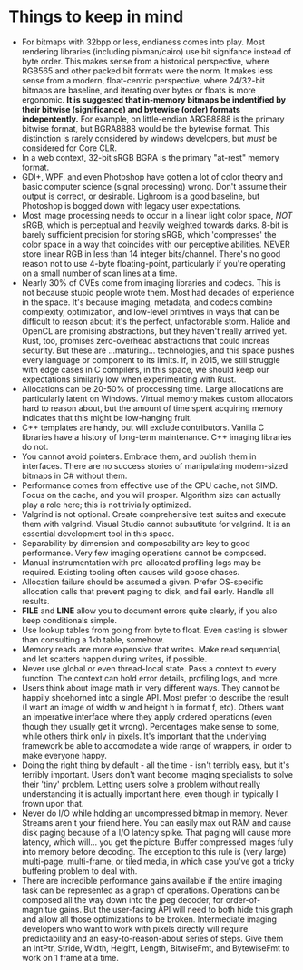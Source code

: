 # Things to keep in mind

* For bitmaps with 32bpp or less, endianess comes into play. Most rendering libraries (including pixman/cairo) use bit signifance instead of byte order. This makes sense from a historical perspective, where RGB565 and other packed bit formats were the norm. It makes less sense from a modern, float-centric perspective, where 24/32-bit bitmaps are baseline, and iterating over bytes or floats is more ergonomic. **It is suggested that in-memory bitmaps be indentified by their bitwise (significance) and bytewise (order) formats indepentently.** For example, on little-endian ARGB8888 is the primary bitwise format, but BGRA8888 would be the bytewise format. This distinction is rarely considered by windows developers, but *must* be considered for Core CLR.
* In a web context, 32-bit sRGB BGRA is the primary "at-rest" memory format. 
* GDI+, WPF, and even Photoshop have gotten a lot of color theory and basic computer science (signal processing) wrong. Don't assume their output is correct, or desirable. Lighroom is a good baseline, but Photoshop is bogged down with legacy user expectations.   
* Most image processing needs to occur in a linear light color space, *NOT* sRGB, which is perceptual and heavily weighted towards darks. 8-bit is barely sufficient precision for storing sRGB, which 'compresses' the color space in a way that coincides with our perceptive abilities. NEVER store linear RGB in less than 14 integer bits/channel. There's no good reason not to use 4-byte floating-point, particularly if you're operating on a small number of scan lines at a time.
* Nearly 30% of CVEs come from imaging libraries and codecs. This is not because stupid people wrote them. Most had decades of experience in the space. It's because imaging, metadata, and codecs combine complexity, optimization, and low-level primtives in ways that can be difficult to reason about; it's the perfect, unfactorable storm. Halide and OpenCL are promising abstractions, but they haven't really arrived yet. Rust, too, promises zero-overhead abstractions that could increas security. But these are ...maturing... technologies, and this space pushes every language or component to its limits. If, in 2015, we still struggle with edge cases in C compilers, in this space, we should keep our expectations similarly low when experimenting with Rust. 
* Allocations can be 20-50% of proccessing time. Large allocations are particularly latent on Windows. Virtual memory makes custom allocators hard to reason about, but the amount of time spent acquiring memory indicates that this might be low-hanging fruit.
* C++ templates are handy, but will exclude contributors. Vanilla C libraries have a history of long-term maintenance. C++ imaging libraries do not. 
* You cannot avoid pointers. Embrace them, and publish them in interfaces. There are no success stories of manipulating modern-sized bitmaps in C# without them.
* Performance comes from effective use of the CPU cache, not SIMD. Focus on the cache, and you will prosper. Algorithm size can actually play a role here; this is not trivially optimized. 
* Valgrind is not optional. Create comprehensive test suites and execute them with valgrind. Visual Studio cannot subsutitute for valgrind. It is an essential development tool in this space.
* Separability by dimension and composability are key to good performance. Very few imaging operations cannot be composed.
* Manual instrumentation with pre-allocated profiling logs may be required. Existing tooling often causes wild goose chases.
* Allocation failure should be assumed a given. Prefer OS-specific allocation calls that prevent paging to disk, and fail early. Handle all results.
* __FILE__ and __LINE__ allow you to document errors quite clearly, if you also keep conditionals simple. 
* Use lookup tables from going from byte to float. Even casting is slower than consulting a 1kb table, somehow. 
* Memory reads are more expensive that writes. Make read sequential, and let scatters happen during writes, if possible.
* Never use global or even thread-local state. Pass a context to every function. The context can hold error details, profiling logs, and more. 
* Users think about image math in very different ways. They cannot be happily shoehorned into a single API. Most prefer to describe the result (I want an image of width w and height h in format f, etc). Others want an imperative interface where they apply ordered operations (even though they usually get it wrong). Percentages make sense to some, while others think only in pixels. It's important that the underlying framework be able to accomodate a wide range of wrappers, in order to make everyone happy.
* Doing the right thing by default - all the time - isn't terribly easy, but it's terribly important. Users don't want become imaging specialists to solve their 'tiny' problem. Letting users solve a problem without really understanding it is actually important here, even though in typically I frown upon that. 
* Never do I/O while holding an uncompressed bitmap in memory. Never. Streams aren't your friend here. You can easily max out RAM and cause disk paging because of a I/O latency spike. That paging will cause more latency, which will... you get the picture. Buffer compressed images fully into memory before decoding. The exception to this rule is (very large) multi-page, multi-frame, or tiled media, in which case you've got a tricky buffering problem to deal with. 
* There are incredible performance gains available if the entire imaging task can be represented as a graph of operations. Operations can be composed all the way down into the jpeg decoder, for order-of-magnitue gains. But the user-facing API will need to both hide this graph and allow all those optimizations to be broken. Intermediate imaging developers who want to work with pixels directly will require predictability and an easy-to-reason-about series of steps. Give them an IntPtr, Stride, Width, Height, Length, BitwiseFmt, and BytewiseFmt to work on 1 frame at a time. 
